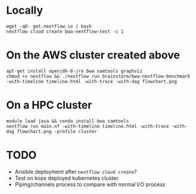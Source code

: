 Locally
=======

	wget -qO- get.nextflow.io | bash
    nextflow cloud create bwa-nextflow-test -c 1


On the AWS cluster created above
================================

    apt-get install openjdk-8-jre bwa samtools graphviz
    chmod +x nextflow && ./nextflow run brainstorm/bwa-nextflow-benchmark -with-timeline timeline.html -with-trace -with-dag flowchart.png


On a HPC cluster
================

	module load java && conda install bwa samtools
	nextflow run main.nf -with-timeline timeline.html -with-trace -with-dag flowchart.png -profile cluster

TODO
====

* Ansible deployment after `nextflow cloud create`?
* Test on kops deployed kubernetes cluster.
* Piping/channels process to compare with normal I/O process
